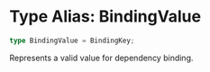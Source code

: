 # Type Alias: BindingValue

```ts
type BindingValue = BindingKey;
```

Represents a valid value for dependency binding.
